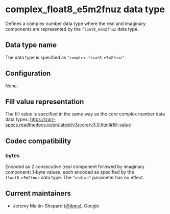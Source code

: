 # complex_float8_e5m2fnuz data type

Defines a complex number data type where the real and imaginary components are
represented by the `float8_e5m2fnuz` data type.

## Data type name

The data type is specified as `"complex_float8_e5m2fnuz"`.

## Configuration

None.

## Fill value representation

The fill value is specified in the same way as the core complex number data data types:
https://zarr-specs.readthedocs.io/en/latest/v3/core/v3.0.html#fill-value

## Codec compatibility

### bytes

Encoded as 2 consecutive (real component followed by imaginary component) 1-byte
values, each encoded as specified by the `float8_e5m2fnuz` data type. The `"endian"`
parameter has no effect.

## Current maintainers

* Jeremy Maitin-Shepard ([@jbms](https://github.com/jbms)), Google
